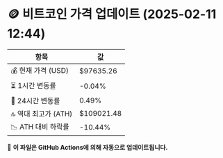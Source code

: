 # 🪙 비트코인 가격 업데이트 (2025-02-11 12:44)

| 항목                | 값 |
|--------------------|----------------|
| 💰 현재 가격 (USD) | $97635.26 |
| ⏳ 1시간 변동률    | -0.04% |
| 📆 24시간 변동률   | 0.49% |
| 🔝 역대 최고가 (ATH) | $109021.48 |
| 📉 ATH 대비 하락률 | -10.44% |

🔄 **이 파일은 GitHub Actions에 의해 자동으로 업데이트됩니다.**
